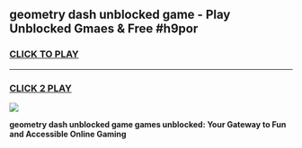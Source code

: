 
## geometry dash unblocked game - Play Unblocked Gmaes & Free #h9por
<h3>
<a href="https://news.freeplayer.one?title=geometry_dash_unblocked_game&ref=03M">CLICK TO PLAY</a></h3>
<hr>

<h3>
<a href="https://news.freeplayer.one?title=geometry_dash_unblocked_game&ref=03M">CLICK 2 PLAY</a>
  
</h3>

<a href="https://news.freeplayer.one?title=geometry_dash_unblocked_game&ref=03M"><img src="https://clearcache.store/games.png"></a>


**geometry dash unblocked game games unblocked: Your Gateway to Fun and Accessible Online Gaming**
